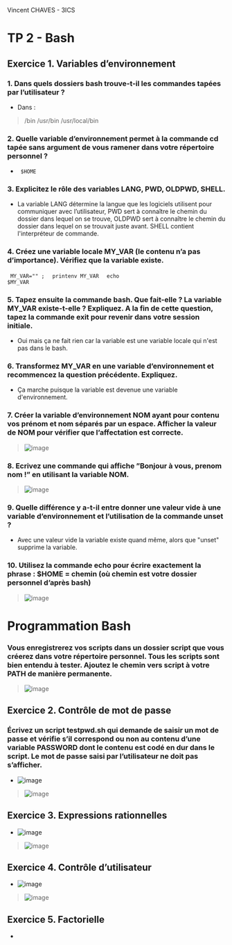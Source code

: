 Vincent CHAVES - 3ICS

# TP 2 - Bash

## Exercice 1. Variables d’environnement

### 1. Dans quels dossiers bash trouve-t-il les commandes tapées par l’utilisateur ?
- Dans :
> /bin
> /usr/bin
> /usr/local/bin

### 2. Quelle variable d’environnement permet à la commande cd tapée sans argument de vous ramener dans votre répertoire personnel ?
- <code> $HOME </code>

### 3. Explicitez le rôle des variables LANG, PWD, OLDPWD, SHELL.
- La variable LANG détermine la langue que les logiciels utilisent pour communiquer avec l’utilisateur, PWD sert à connaître le chemin du dossier dans lequel on se trouve, OLDPWD sert à connaître le chemin du dossier dans lequel on se trouvait juste avant. SHELL contient l'interpréteur de commande.

### 4. Créez une variable locale MY_VAR (le contenu n’a pas d’importance). Vérifiez que la variable existe.
<code> MY_VAR="" ; </code>
<code> printenv MY_VAR </code>
<code> echo $MY_VAR </code>

### 5. Tapez ensuite la commande bash. Que fait-elle ? La variable MY_VAR existe-t-elle ? Expliquez. A la fin de cette question, tapez la commande exit pour revenir dans votre session initiale.
- Oui mais ça ne fait rien car la variable est une variable locale qui n'est pas dans le bash.

### 6. Transformez MY_VAR en une variable d’environnement et recommencez la question précédente. Expliquez.
- Ça marche puisque la variable est devenue une variable d'environnement.

### 7. Créer la variable d’environnement NOM ayant pour contenu vos prénom et nom séparés par un espace. Afficher la valeur de NOM pour vérifier que l’affectation est correcte.
> ![image](https://user-images.githubusercontent.com/113091304/190336542-6157ffac-8e7d-4d1c-883d-cff098b8e693.png)

### 8. Ecrivez une commande qui affiche ”Bonjour à vous, prenom nom !” en utilisant la variable NOM.
> ![image](https://user-images.githubusercontent.com/113091304/190337369-3d43a0de-6b08-40f1-bd2b-20001e9d0b1f.png)

### 9. Quelle différence y a-t-il entre donner une valeur vide à une variable d’environnement et l’utilisation de la commande unset ?
- Avec une valeur vide la variable existe quand même, alors que "unset" supprime la variable.

### 10. Utilisez la commande echo pour écrire exactement la phrase : $HOME = chemin (où chemin est votre dossier personnel d’après bash)
> ![image](https://user-images.githubusercontent.com/113091304/190338310-0cabc0f6-9ad0-4070-bd45-be1c433b4ece.png)

# Programmation Bash

### Vous enregistrerez vos scripts dans un dossier script que vous créerez dans votre répertoire personnel. Tous les scripts sont bien entendu à tester. Ajoutez le chemin vers script à votre PATH de manière permanente.
> ![image](https://user-images.githubusercontent.com/113091304/190346467-a0b806ce-1f11-48b7-8e6c-f9bfbb573712.png)

## Exercice 2. Contrôle de mot de passe

### Écrivez un script testpwd.sh qui demande de saisir un mot de passe et vérifie s’il correspond ou non au contenu d’une variable PASSWORD dont le contenu est codé en dur dans le script. Le mot de passe saisi par l’utilisateur ne doit pas s’afficher.
- ![image](https://user-images.githubusercontent.com/113091304/190345580-b6654f5d-ce1d-408b-a3d4-5ec661d0d4dc.png)
> ![image](https://user-images.githubusercontent.com/113091304/190350928-c66be2b5-5951-4034-859c-85a85c0b87b8.png)

## Exercice 3. Expressions rationnelles
- ![image](https://user-images.githubusercontent.com/113091304/190360232-4a0a849f-90fe-4571-b4e9-84b6163796ef.png)
> ![image](https://user-images.githubusercontent.com/113091304/190360544-1bd28390-2283-4a6e-b03f-6163ee3b146b.png)

## Exercice 4. Contrôle d’utilisateur
- ![image](https://user-images.githubusercontent.com/113091304/190373963-0f9d50bf-dc3c-49ae-ae70-6f8d00cdfd9b.png)
> ![image](https://user-images.githubusercontent.com/113091304/190373682-4c9b5565-42cc-4341-a8b8-35519674ec62.png)

## Exercice 5. Factorielle
- 








